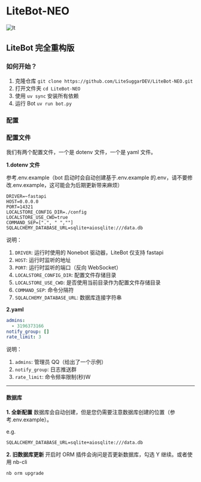 # LiteBot-NEO

![lt](/LiteBot.png)

## LiteBot 完全重构版

### 如何开始？

1. 克隆仓库 `git clone https://github.com/LiteSuggarDEV/LiteBot-NEO.git`
2. 打开文件夹 `cd LiteBot-NEO`
3. 使用 `uv sync` 安装所有依赖
4. 运行 Bot `uv run bot.py`

### 配置

### 配置文件

我们有两个配置文件，一个是 dotenv 文件，一个是 yaml 文件。

**1.dotenv 文件**

参考.env.example（bot 启动时会自动创建基于.env.example 的.env，请不要修改.env.example，这可能会为后期更新带来麻烦）

```dotenv
DRIVER=~fastapi
HOST=0.0.0.0
PORT=14321
LOCALSTORE_CONFIG_DIR=./config
LOCALSTORE_USE_CWD=true
COMMAND_SEP=[".", " ",""]
SQLALCHEMY_DATABASE_URL=sqlite+aiosqlite:///data.db
```

说明：

1. `DRIVER`: 运行时使用的 Nonebot 驱动器，LiteBot 仅支持 fastapi
2. `HOST`: 运行时监听的地址
3. `PORT`: 运行时监听的端口（反向 WebSocket）
4. `LOCALSTORE_CONFIG_DIR`: 配置文件存储目录
5. `LOCALSTORE_USE_CWD`: 是否使用当前目录作为配置文件存储目录
6. `COMMAND_SEP`: 命令分隔符
7. `SQLALCHEMY_DATABASE_URL`: 数据库连接字符串

**2.yaml**

```yaml
admins:
  - 3196373166
notify_group: []
rate_limit: 3
```

说明：

1. `admins`: 管理员 QQ（给出了一个示例）
2. `notify_group`: 日志推送群
3. `rate_limit`: 命令频率限制(秒)W

---

#### 数据库

**1. 全新配置**
数据库会自动创建，但是您仍需要注意数据库创建的位置（参考.env.example）。

e.g.

```dotenv
SQLALCHEMY_DATABASE_URL=sqlite+aiosqlite:///data.db
```

**2. 旧数据库更新**
开启时 ORM 插件会询问是否更新数据库，勾选 Y 继续。或者使用 nb-cli

```shell
nb orm upgrade
```
